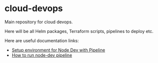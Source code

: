# cloud-devops
Main repository for cloud devops.

Here will be all Helm packages, Terraform scripts, pipelines to deploy etc.

Here are useful documentation links:
- [Setup environment for Node Dev with Pipeline](https://trackonomy.atlassian.net/wiki/spaces/ENGR/pages/1918730251/Setup+environment+for+Node+Dev+with+Pipeline)
- [How to run node-dev pipeline](https://trackonomy.atlassian.net/wiki/spaces/ENGR/pages/1920335962/How+to+run+node-dev+pipeline)
